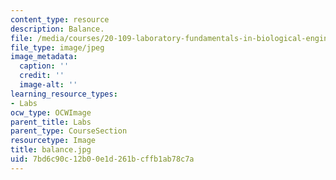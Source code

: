 ```yaml
---
content_type: resource
description: Balance.
file: /media/courses/20-109-laboratory-fundamentals-in-biological-engineering-fall-2007/7bd6c90c12b00e1d261bcffb1ab78c7a_balance.jpg
file_type: image/jpeg
image_metadata:
  caption: ''
  credit: ''
  image-alt: ''
learning_resource_types:
- Labs
ocw_type: OCWImage
parent_title: Labs
parent_type: CourseSection
resourcetype: Image
title: balance.jpg
uid: 7bd6c90c-12b0-0e1d-261b-cffb1ab78c7a
---
```

